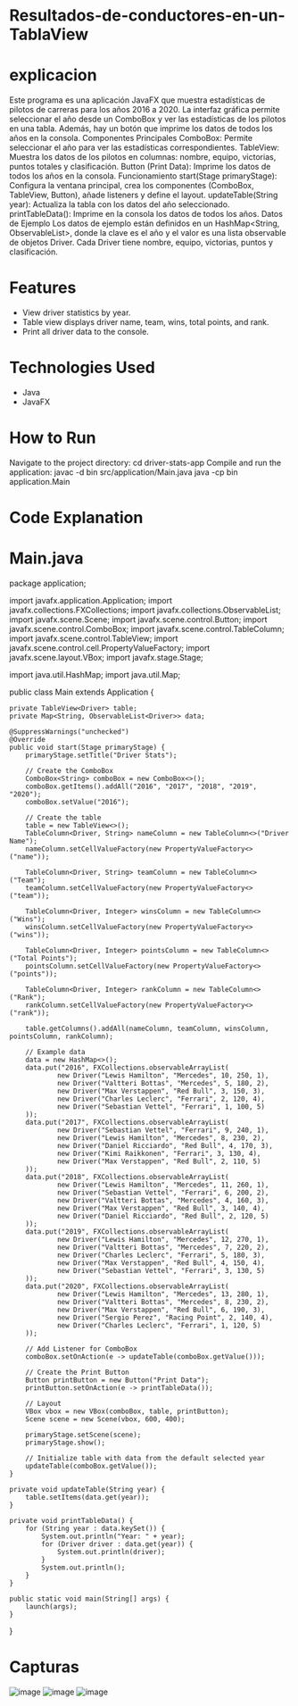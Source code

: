 # Resultados-de-conductores-en-un-TablaView
# explicacion
Este programa es una aplicación JavaFX que muestra estadísticas de pilotos de carreras para los años 2016 a 2020. La interfaz gráfica permite seleccionar el año desde un ComboBox y ver las estadísticas de los pilotos en una tabla. Además, hay un botón que imprime los datos de todos los años en la consola.
Componentes Principales ComboBox: Permite seleccionar el año para ver las estadísticas correspondientes. TableView: Muestra los datos de los pilotos en columnas: nombre, equipo, victorias, puntos totales y clasificación. Button (Print Data): Imprime los datos de todos los años en la consola. Funcionamiento start(Stage primaryStage): Configura la ventana principal, crea los componentes (ComboBox, TableView, Button), añade listeners y define el layout. updateTable(String year): Actualiza la tabla con los datos del año seleccionado. printTableData(): Imprime en la consola los datos de todos los años. Datos de Ejemplo Los datos de ejemplo están definidos en un HashMap<String, ObservableList>, donde la clave es el año y el valor es una lista observable de objetos Driver. Cada Driver tiene nombre, equipo, victorias, puntos y clasificación.

# Features
- View driver statistics by year.
- Table view displays driver name, team, wins, total points, and rank.
- Print all driver data to the console.
# Technologies Used
- Java
- JavaFX
# How to Run
Navigate to the project directory:
cd driver-stats-app
Compile and run the application:
javac -d bin src/application/Main.java
java -cp bin application.Main
# Code Explanation
# Main.java
package application;

import javafx.application.Application;
import javafx.collections.FXCollections;
import javafx.collections.ObservableList;
import javafx.scene.Scene;
import javafx.scene.control.Button;
import javafx.scene.control.ComboBox;
import javafx.scene.control.TableColumn;
import javafx.scene.control.TableView;
import javafx.scene.control.cell.PropertyValueFactory;
import javafx.scene.layout.VBox;
import javafx.stage.Stage;

import java.util.HashMap;
import java.util.Map;

public class Main extends Application {

    private TableView<Driver> table;
    private Map<String, ObservableList<Driver>> data;

    @SuppressWarnings("unchecked")
    @Override
    public void start(Stage primaryStage) {
        primaryStage.setTitle("Driver Stats");

        // Create the ComboBox
        ComboBox<String> comboBox = new ComboBox<>();
        comboBox.getItems().addAll("2016", "2017", "2018", "2019", "2020");
        comboBox.setValue("2016");

        // Create the table
        table = new TableView<>();
        TableColumn<Driver, String> nameColumn = new TableColumn<>("Driver Name");
        nameColumn.setCellValueFactory(new PropertyValueFactory<>("name"));

        TableColumn<Driver, String> teamColumn = new TableColumn<>("Team");
        teamColumn.setCellValueFactory(new PropertyValueFactory<>("team"));

        TableColumn<Driver, Integer> winsColumn = new TableColumn<>("Wins");
        winsColumn.setCellValueFactory(new PropertyValueFactory<>("wins"));

        TableColumn<Driver, Integer> pointsColumn = new TableColumn<>("Total Points");
        pointsColumn.setCellValueFactory(new PropertyValueFactory<>("points"));

        TableColumn<Driver, Integer> rankColumn = new TableColumn<>("Rank");
        rankColumn.setCellValueFactory(new PropertyValueFactory<>("rank"));

        table.getColumns().addAll(nameColumn, teamColumn, winsColumn, pointsColumn, rankColumn);

        // Example data
        data = new HashMap<>();
        data.put("2016", FXCollections.observableArrayList(
                new Driver("Lewis Hamilton", "Mercedes", 10, 250, 1),
                new Driver("Valtteri Bottas", "Mercedes", 5, 180, 2),
                new Driver("Max Verstappen", "Red Bull", 3, 150, 3),
                new Driver("Charles Leclerc", "Ferrari", 2, 120, 4),
                new Driver("Sebastian Vettel", "Ferrari", 1, 100, 5)
        ));
        data.put("2017", FXCollections.observableArrayList(
                new Driver("Sebastian Vettel", "Ferrari", 9, 240, 1),
                new Driver("Lewis Hamilton", "Mercedes", 8, 230, 2),
                new Driver("Daniel Ricciardo", "Red Bull", 4, 170, 3),
                new Driver("Kimi Raikkonen", "Ferrari", 3, 130, 4),
                new Driver("Max Verstappen", "Red Bull", 2, 110, 5)
        ));
        data.put("2018", FXCollections.observableArrayList(
                new Driver("Lewis Hamilton", "Mercedes", 11, 260, 1),
                new Driver("Sebastian Vettel", "Ferrari", 6, 200, 2),
                new Driver("Valtteri Bottas", "Mercedes", 4, 160, 3),
                new Driver("Max Verstappen", "Red Bull", 3, 140, 4),
                new Driver("Daniel Ricciardo", "Red Bull", 2, 120, 5)
        ));
        data.put("2019", FXCollections.observableArrayList(
                new Driver("Lewis Hamilton", "Mercedes", 12, 270, 1),
                new Driver("Valtteri Bottas", "Mercedes", 7, 220, 2),
                new Driver("Charles Leclerc", "Ferrari", 5, 180, 3),
                new Driver("Max Verstappen", "Red Bull", 4, 150, 4),
                new Driver("Sebastian Vettel", "Ferrari", 3, 130, 5)
        ));
        data.put("2020", FXCollections.observableArrayList(
                new Driver("Lewis Hamilton", "Mercedes", 13, 280, 1),
                new Driver("Valtteri Bottas", "Mercedes", 8, 230, 2),
                new Driver("Max Verstappen", "Red Bull", 6, 190, 3),
                new Driver("Sergio Perez", "Racing Point", 2, 140, 4),
                new Driver("Charles Leclerc", "Ferrari", 1, 120, 5)
        ));

        // Add Listener for ComboBox
        comboBox.setOnAction(e -> updateTable(comboBox.getValue()));

        // Create the Print Button
        Button printButton = new Button("Print Data");
        printButton.setOnAction(e -> printTableData());

        // Layout
        VBox vbox = new VBox(comboBox, table, printButton);
        Scene scene = new Scene(vbox, 600, 400);

        primaryStage.setScene(scene);
        primaryStage.show();

        // Initialize table with data from the default selected year
        updateTable(comboBox.getValue());
    }

    private void updateTable(String year) {
        table.setItems(data.get(year));
    }

    private void printTableData() {
        for (String year : data.keySet()) {
            System.out.println("Year: " + year);
            for (Driver driver : data.get(year)) {
                System.out.println(driver);
            }
            System.out.println();
        }
    }

    public static void main(String[] args) {
        launch(args);
    }
}

# Capturas 
![image](https://github.com/user-attachments/assets/724873f6-083d-41d8-a77b-33905baa9fc5)
![image](https://github.com/user-attachments/assets/a8e721ad-201a-4bea-a5ef-4cb87b9b5544)
![image](https://github.com/user-attachments/assets/c0061e53-6c3c-4390-9159-c45b9727989b)


